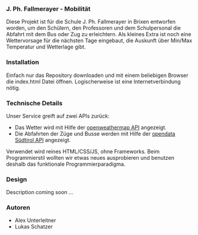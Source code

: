 ### J. Ph. Fallmerayer - Mobilität

Diese Projekt ist für die Schule J. Ph. Fallmerayer in Brixen entworfen worden, um den Schülern, den Professoren und dem Schulpersonal die Abfahrt mit dem Bus oder Zug zu erleichtern.
Als kleines Extra ist noch eine Wettervorsage für die nächsten Tage eingebaut, die Auskunft über Min/Max Temperatur und Wetterlage gibt.

### Installation

Einfach nur das Repository downloaden und mit einem beliebigen Browser die index.html Datei öffnen.
Logischerweise ist eine Internetverbindung nötig.

### Technische Details

Unser Service greift auf zwei APIs zurück:
- Das Wetter wird mit Hilfe der [openweathermap API](https://openweathermap.org/) angezeigt.
- Die Abfahrten der Züge und Busse werden mit Hilfe der [opendata Südtirol API](http://daten.buergernetz.bz.it/de/group/mobility) angezeigt.

Verwendet wird reines HTML/CSS/JS, ohne Frameworks.
Beim Programmierstil wollten wir etwas neues ausprobieren und benutzen deshalb das funktionale Programmierparadigma.

### Design

Description coming soon ...

### Autoren

- Alex Unterleitner
- Lukas Schatzer